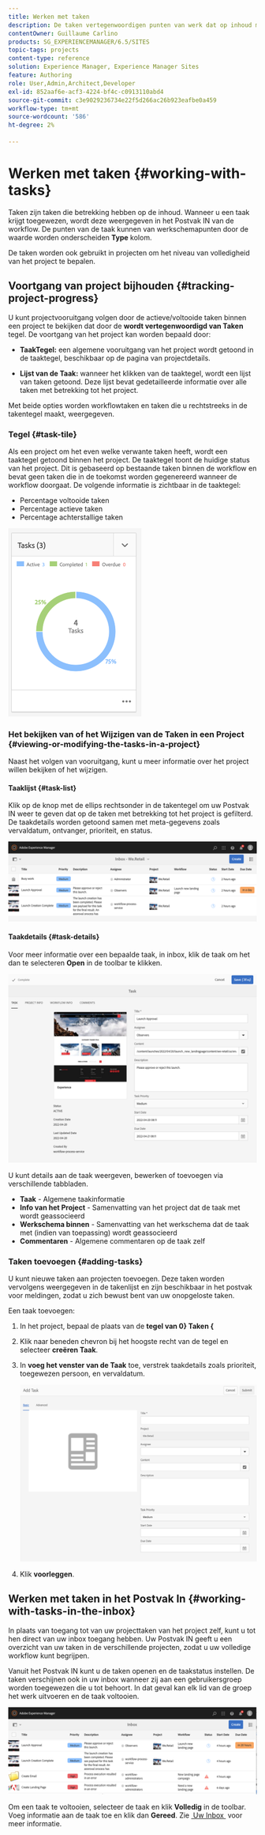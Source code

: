 ```yaml
---
title: Werken met taken
description: De taken vertegenwoordigen punten van werk dat op inhoud moet worden gedaan en in projecten worden gebruikt om het niveau van volledigheid van huidige taken te bepalen
contentOwner: Guillaume Carlino
products: SG_EXPERIENCEMANAGER/6.5/SITES
topic-tags: projects
content-type: reference
solution: Experience Manager, Experience Manager Sites
feature: Authoring
role: User,Admin,Architect,Developer
exl-id: 852aaf6e-acf3-4224-bf4c-c0913110abd4
source-git-commit: c3e9029236734e22f5d266ac26b923eafbe0a459
workflow-type: tm+mt
source-wordcount: '586'
ht-degree: 2%

---
```


# Werken met taken {#working-with-tasks}

Taken zijn taken die betrekking hebben op de inhoud. Wanneer u een taak krijgt toegewezen, wordt deze weergegeven in het Postvak IN van de workflow. De punten van de taak kunnen van werkschemapunten door de waarde worden onderscheiden **Type** kolom.

De taken worden ook gebruikt in projecten om het niveau van volledigheid van het project te bepalen.

## Voortgang van project bijhouden {#tracking-project-progress}

U kunt projectvooruitgang volgen door de actieve/voltooide taken binnen een project te bekijken dat door de **wordt vertegenwoordigd van Taken** tegel. De voortgang van het project kan worden bepaald door:

* **TaakTegel:** een algemene vooruitgang van het project wordt getoond in de taaktegel, beschikbaar op de pagina van projectdetails.

* **Lijst van de Taak:** wanneer het klikken van de taaktegel, wordt een lijst van taken getoond. Deze lijst bevat gedetailleerde informatie over alle taken met betrekking tot het project.

Met beide opties worden workflowtaken en taken die u rechtstreeks in de takentegel maakt, weergegeven.

### Tegel {#task-tile}

Als een project om het even welke verwante taken heeft, wordt een taaktegel getoond binnen het project. De taaktegel toont de huidige status van het project. Dit is gebaseerd op bestaande taken binnen de workflow en bevat geen taken die in de toekomst worden gegenereerd wanneer de workflow doorgaat. De volgende informatie is zichtbaar in de taaktegel:

* Percentage voltooide taken
* Percentage actieve taken
* Percentage achterstallige taken

![&#x200B; de tegel van Taken &#x200B;](assets/project-tile-tasks.png)

### Het bekijken van of het Wijzigen van de Taken in een Project {#viewing-or-modifying-the-tasks-in-a-project}

Naast het volgen van vooruitgang, kunt u meer informatie over het project willen bekijken of het wijzigen.

#### Taaklijst {#task-list}

Klik op de knop met de ellips rechtsonder in de takentegel om uw Postvak IN weer te geven dat op de taken met betrekking tot het project is gefilterd. De taakdetails worden getoond samen met meta-gegevens zoals vervaldatum, ontvanger, prioriteit, en status.

![&#x200B; de taak van het Project inbox &#x200B;](assets/project-tasks.png)

#### Taakdetails {#task-details}

Voor meer informatie over een bepaalde taak, in inbox, klik de taak om het dan te selecteren **Open** in de toolbar te klikken.

![&#x200B; het detail van de Taak &#x200B;](assets/project-task-detail.png)

U kunt details aan de taak weergeven, bewerken of toevoegen via verschillende tabbladen.

* **Taak** - Algemene taakinformatie
* **Info van het Project** - Samenvatting van het project dat de taak met wordt geassocieerd
* **Werkschema binnen** - Samenvatting van het werkschema dat de taak met (indien van toepassing) wordt geassocieerd
* **Commentaren** - Algemene commentaren op de taak zelf

### Taken toevoegen {#adding-tasks}

U kunt nieuwe taken aan projecten toevoegen. Deze taken worden vervolgens weergegeven in de takenlijst en zijn beschikbaar in het postvak voor meldingen, zodat u zich bewust bent van uw onopgeloste taken.

Een taak toevoegen:

1. In het project, bepaal de plaats van de **tegel van 0&rbrace; Taken &lbrace;**
1. Klik naar beneden chevron bij het hoogste recht van de tegel en selecteer **creëren Taak**.
1. In **voeg het venster van de Taak** toe, verstrek taakdetails zoals prioriteit, toegewezen persoon, en vervaldatum.

   ![&#x200B; Toevoegend een taak &#x200B;](assets/project-add-task.png)

1. Klik **voorleggen**.

## Werken met taken in het Postvak In {#working-with-tasks-in-the-inbox}

In plaats van toegang tot van uw projecttaken van het project zelf, kunt u tot hen direct van uw inbox toegang hebben. Uw Postvak IN geeft u een overzicht van uw taken in de verschillende projecten, zodat u uw volledige workflow kunt begrijpen.

Vanuit het Postvak IN kunt u de taken openen en de taakstatus instellen. De taken verschijnen ook in uw inbox wanneer zij aan een gebruikersgroep worden toegewezen die u tot behoort. In dat geval kan elk lid van de groep het werk uitvoeren en de taak voltooien.

![&#x200B; Inbox &#x200B;](assets/project-inbox.png)

Om een taak te voltooien, selecteer de taak en klik **Volledig** in de toolbar. Voeg informatie aan de taak toe en klik dan **Gereed**. Zie [&#x200B; Uw Inbox &#x200B;](/help/sites-authoring/inbox.md) voor meer informatie.

